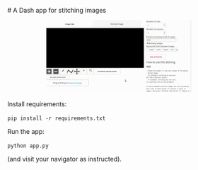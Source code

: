 # A Dash app for stitching images

<p style="text-align:center;"><img src="assets/stitching.gif" alt="Segmentation app" width="65%"></p>

Install requirements:

``pip install -r requirements.txt``

Run the app:

``python app.py``

(and visit your navigator as instructed).
